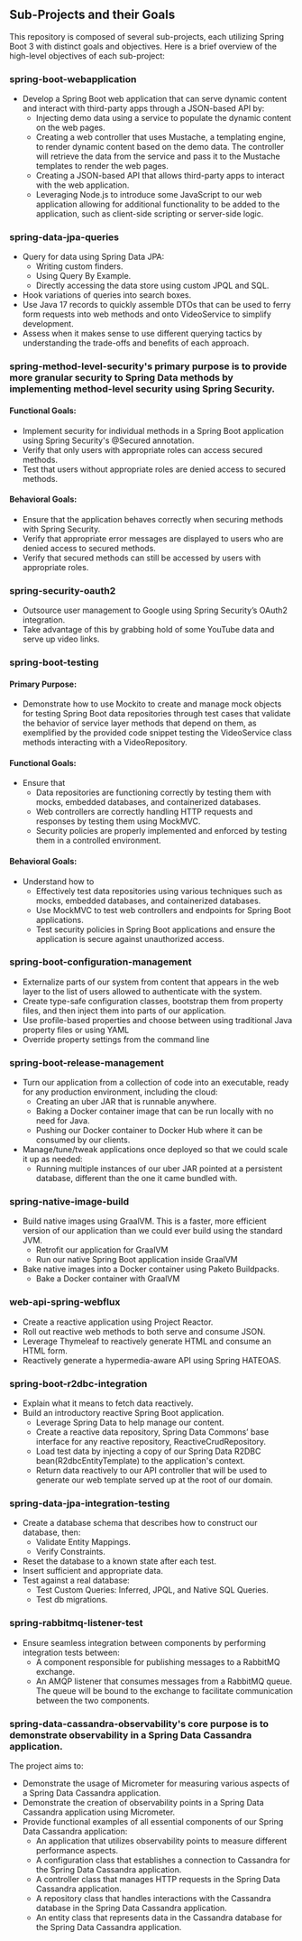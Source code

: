 ## Sub-Projects and their Goals

This repository is composed of several sub-projects, each utilizing Spring Boot 3 with distinct goals and objectives. Here is a brief overview of the high-level objectives of each sub-project:

### spring-boot-webapplication
- Develop a Spring Boot web application that can serve dynamic content and interact with third-party apps through a JSON-based API by:
  - Injecting demo data using a service to populate the dynamic content on the web pages.
  - Creating a web controller that uses Mustache, a templating engine, to render dynamic content based on the demo data. The controller will retrieve the data from the service and pass it to the Mustache templates to render the web pages.
  - Creating a JSON-based API that allows third-party apps to interact with the web application.
  - Leveraging Node.js to introduce some JavaScript to our web application allowing for additional functionality to be added to the application, such as client-side scripting or server-side logic.

### spring-data-jpa-queries
- Query for data using Spring Data JPA:
  - Writing custom finders.
  - Using Query By Example.
  - Directly accessing the data store using custom JPQL and SQL.
- Hook variations of queries into search boxes.
- Use Java 17 records to quickly assemble DTOs that can be used to ferry form requests into web methods and onto VideoService to simplify development.
- Assess when it makes sense to use different querying tactics by understanding the trade-offs and benefits of each approach.

### spring-method-level-security's primary purpose is to provide more granular security to Spring Data methods by implementing method-level security using Spring Security.
#### Functional Goals:
- Implement security for individual methods in a Spring Boot application using Spring Security's @Secured annotation.
- Verify that only users with appropriate roles can access secured methods.
- Test that users without appropriate roles are denied access to secured methods.

#### Behavioral Goals:
- Ensure that the application behaves correctly when securing methods with Spring Security.
- Verify that appropriate error messages are displayed to users who are denied access to secured methods.
- Verify that secured methods can still be accessed by users with appropriate roles.

### spring-security-oauth2
- Outsource user management to Google using Spring Security’s OAuth2 integration.
- Take advantage of this by grabbing hold of some YouTube data and serve up video links.

### spring-boot-testing

#### Primary Purpose:
- Demonstrate how to use Mockito to create and manage mock objects for testing Spring Boot data repositories through test cases that validate the behavior of service layer methods that depend on them, as exemplified by the provided code snippet testing the VideoService class methods interacting with a VideoRepository.

#### Functional Goals:
- Ensure that
  - Data repositories are functioning correctly by testing them with mocks, embedded databases, and containerized databases.
  - Web controllers are correctly handling HTTP requests and responses by testing them using MockMVC.
  - Security policies are properly implemented and enforced by testing them in a controlled environment.

#### Behavioral Goals:
- Understand how to
  - Effectively test data repositories using various techniques such as mocks, embedded databases, and containerized databases.
  - Use MockMVC to test web controllers and endpoints for Spring Boot applications.
  - Test security policies in Spring Boot applications and ensure the application is secure against unauthorized access.

### spring-boot-configuration-management
- Externalize parts of our system from content that appears in the web layer to the list of users allowed to authenticate with the system.
- Create type-safe configuration classes, bootstrap them from property files, and then inject them into parts of our application.
- Use profile-based properties and choose between using traditional Java property files or using YAML
- Override property settings from the command line

### spring-boot-release-management
- Turn our application from a collection of code into an executable, ready for any production environment, including the cloud:
  - Creating an uber JAR that is runnable anywhere.
  - Baking a Docker container image that can be run locally with no need for Java.
  - Pushing our Docker container to Docker Hub where it can be consumed by our clients.
- Manage/tune/tweak applications once deployed so that we could scale it up as needed:
  - Running multiple instances of our uber JAR pointed at a persistent database, different than the one it came bundled with.

### spring-native-image-build
- Build native images using GraalVM. This is a faster, more efficient version of our application than we could ever build using the standard JVM.
  - Retrofit our application for GraalVM
  - Run our native Spring Boot application inside GraalVM
- Bake native images into a Docker container using Paketo Buildpacks.
  - Bake a Docker container with GraalVM

### web-api-spring-webflux
- Create a reactive application using Project Reactor.
- Roll out reactive web methods to both serve and consume JSON.
- Leverage Thymeleaf to reactively generate HTML and consume an HTML form.
- Reactively generate a hypermedia-aware API using Spring HATEOAS.

### spring-boot-r2dbc-integration
- Explain what it means to fetch data reactively.
- Build an introductory reactive Spring Boot application.
  - Leverage Spring Data to help manage our content.
  - Create a reactive data repository, Spring Data Commons’ base interface for any reactive repository, ReactiveCrudRepository.
  - Load test data by injecting a copy of our Spring Data R2DBC bean(R2dbcEntityTemplate) to the application's context.
  - Return data reactively to our API controller that will be used to generate our web template served up at the root of our domain.

### spring-data-jpa-integration-testing
- Create a database schema that describes how to construct our database, then:
  - Validate Entity Mappings.
  - Verify Constraints.
- Reset the database to a known state after each test.
- Insert sufficient and appropriate data.
- Test against a real database:
  - Test Custom Queries: Inferred, JPQL, and Native SQL Queries.
  - Test db migrations.

### spring-rabbitmq-listener-test
- Ensure seamless integration between components by performing integration tests between:
  - A component responsible for publishing messages to a RabbitMQ exchange.
  - An AMQP listener that consumes messages from a RabbitMQ queue. The queue will be bound to the exchange to facilitate communication between the two components.

### spring-data-cassandra-observability's core purpose is to demonstrate observability in a Spring Data Cassandra application.
The project aims to:
- Demonstrate the usage of Micrometer for measuring various aspects of a Spring Data Cassandra application.
- Demonstrate the creation of observability points in a Spring Data Cassandra application using Micrometer.
- Provide functional examples of all essential components of our Spring Data Cassandra application:
  - An application that utilizes observability points to measure different performance aspects.
  - A configuration class that establishes a connection to Cassandra for the Spring Data Cassandra application.
  - A controller class that manages HTTP requests in the Spring Data Cassandra application.
  - A repository class that handles interactions with the Cassandra database in the Spring Data Cassandra application.
  - An entity class that represents data in the Cassandra database for the Spring Data Cassandra application.